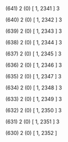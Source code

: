 (641) 2 (0) [ 1, 2341 ] 3 


(640) 2 (0) [ 1, 2342 ] 3 


(639) 2 (0) [ 1, 2343 ] 3 


(638) 2 (0) [ 1, 2344 ] 3 


(637) 2 (0) [ 1, 2345 ] 3 


(636) 2 (0) [ 1, 2346 ] 3 


(635) 2 (0) [ 1, 2347 ] 3 


(634) 2 (0) [ 1, 2348 ] 3 


(633) 2 (0) [ 1, 2349 ] 3 


(632) 2 (0) [ 1, 2350 ] 3 


(631) 2 (0) [ 1, 2351 ] 3 


(630) 2 (0) [ 1, 2352 ]  

